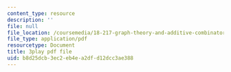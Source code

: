 ```yaml
---
content_type: resource
description: ''
file: null
file_location: /coursemedia/18-217-graph-theory-and-additive-combinatorics-fall-2019/b8d25dcb3ec2eb4ea2dfd12dcc3ae388_RDO6Py97IDg.pdf
file_type: application/pdf
resourcetype: Document
title: 3play pdf file
uid: b8d25dcb-3ec2-eb4e-a2df-d12dcc3ae388
---
```

